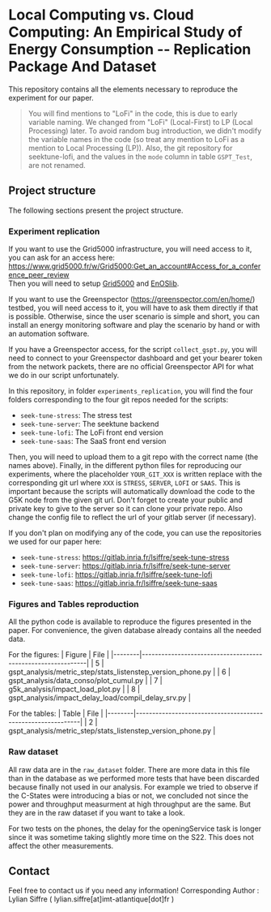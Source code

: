 # Local Computing vs. Cloud Computing: An Empirical Study of Energy Consumption -- Replication Package And Dataset

This repository contains all the elements necessary to reproduce the experiment for our paper.

> You will find mentions to "LoFi" in the code, this is due to early variable naming. We changed from "LoFi" (Local-First) to LP (Local Processing) later. To avoid random bug introduction, we didn't modify the variable names in the code (so treat any mention to LoFi as a mention to Local Processing (LP)). Also, the git repository for seektune-lofi, and the values in the `mode` column in table `GSPT_Test`, are not renamed.

## Project structure

The following sections present the project structure.

### Experiment replication

If you want to use the Grid5000 infrastructure, you will need access to it, you can ask for an access here:
https://www.grid5000.fr/w/Grid5000:Get_an_account#Access_for_a_conference_peer_review \
Then you will need to setup [Grid5000](https://www.grid5000.fr/w/Getting_Started) and [EnOSlib](https://discovery.gitlabpages.inria.fr/enoslib/jupyter/setup_for_use_in_g5k.html).

If you want to use the Greenspector (https://greenspector.com/en/home/) testbed, you will need access to it, you will have to ask them directly if that is possible. Otherwise, since the user scenario is simple and short, you can install an energy monitoring software and play the scenario by hand or with an automation software.

If you have a Greenspector access, for the script `collect_gspt.py`, you will need to connect to your Greenspector dashboard and get your bearer token from the network packets, there are no official Greenspector API for what we do in our script unfortunately.

In this repository, in folder `experiments_replication`, you will find the four folders corresponding to the four git repos needed for the scripts:
- `seek-tune-stress`: The stress test
- `seek-tune-server`: The seektune backend
- `seek-tune-lofi`: The LoFi front end version
- `seek-tune-saas`: The SaaS front end version

Then, you will need to upload them to a git repo with the correct name (the names above). Finally, in the different python files for reproducing our experiments, where the placeholder `YOUR_GIT_XXX` is written replace with the corresponding git url where `XXX` is `STRESS`, `SERVER`, `LOFI` or `SAAS`. This is important because the scripts will automatically download the code to the G5K node from the given git url. Don't forget to create your public and private key to give to the server so it can clone your private repo. Also change the config file to reflect the url of your gitlab server (if necessary). 

If you don't plan on modifying any of the code, you can use the repositories we used for our paper here:
- `seek-tune-stress`: https://gitlab.inria.fr/lsiffre/seek-tune-stress
- `seek-tune-server`: https://gitlab.inria.fr/lsiffre/seek-tune-server
- `seek-tune-lofi`: https://gitlab.inria.fr/lsiffre/seek-tune-lofi
- `seek-tune-saas`: https://gitlab.inria.fr/lsiffre/seek-tune-saas

### Figures and Tables reproduction
All the python code is available to reproduce the figures presented in the paper. For convenience, the given database already contains all the needed data.

For the figures:
| Figure | File                                                        |
|--------|-------------------------------------------------------------|
| 5      | gspt_analysis/metric_step/stats_listenstep_version_phone.py |
| 6      | gspt_analysis/data_conso/plot_cumul.py                      |
| 7      | g5k_analysis/impact_load_plot.py                            |
| 8      | gspt_analysis/impact_delay_load/compil_delay_srv.py         |

For the tables:
| Table  | File                                                        |
|--------|-------------------------------------------------------------|
| 2      | gspt_analysis/metric_step/stats_listenstep_version_phone.py |

### Raw dataset
All raw data are in the `raw_dataset` folder. There are more data in this file than in the database as we performed more tests that have been discarded because finally not used in our analysis. For example we tried to observe if the C-States were introducing a bias or not, we concluded not since the power and throughput measurment at high throughput are the same. But they are in the raw dataset if you want to take a look.

For two tests on the phones, the delay for the openingService task is longer since it was sometime taking slightly more time on the S22. This does not affect the other measurements.

## Contact
Feel free to contact us if you need any information!
Corresponding Author : Lylian Siffre ( lylian.siffre[at]imt-atlantique[dot]fr )
